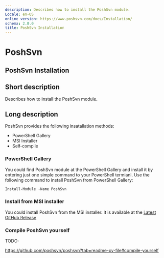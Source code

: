 ```yaml
---
description: Describes how to install the PoshSvn module.
Locale: en-US
online version: https://www.poshsvn.com/docs/Installation/
schema: 2.0.0
title: PoshSvn Installation
---
```


# PoshSvn

## PoshSvn Installation

## Short description

Describes how to install the PoshSvn module.

## Long description

PoshSvn provides the following insatallation methods:

- PowerShell Gallery
- MSI Installer
- Self-compile

### PowerShell Gallery

You could find PoshSvn module at the PowerShell Gallery and install it
by entering just one simple command to your PowerShell termianl.
Use the following command to install PoshSvn from PowerShell Gallery:

```powershell
Install-Module -Name PoshSvn
```

### Install from MSI installer

You could install PoshSvn from the MSI installer. It is available at the
[Latest GitHub Release](https://github.com/rinrab/poshsvn/releases/latest)

### Compile PoshSvn yourself

TODO:

https://github.com/poshsvn/poshsvn?tab=readme-ov-file#compile-yourself
